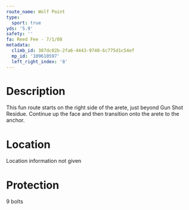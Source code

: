 ```yaml
---
route_name: Wolf Point
type:
  sport: true
yds: '5.9'
safety: ''
fa: Reed Fee - 7/1/08
metadata:
  climb_id: 387dc02b-2fa6-4443-9740-6c775d1c54ef
  mp_id: '109610597'
  left_right_index: '8'
---
```

# Description
This fun route starts on the right side of the arete, just beyond Gun Shot Residue. Continue up the face and then transition onto the arete to the anchor.

# Location
Location information not given

# Protection
9 bolts

